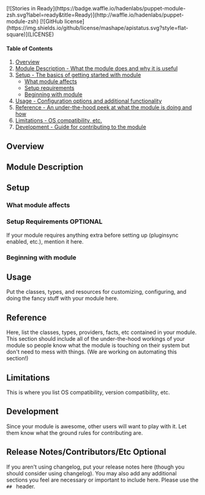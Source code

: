 <span class="badges">
[![Stories in Ready](https://badge.waffle.io/hadenlabs/puppet-module-zsh.svg?label=ready&title=Ready)](http://waffle.io/hadenlabs/puppet-module-zsh)
[![GitHub license](https://img.shields.io/github/license/mashape/apistatus.svg?style=flat-square)](LICENSE)
</span>

#### Table of Contents

1. [Overview](#overview)
2. [Module Description - What the module does and why it is useful](#module-description)
3. [Setup - The basics of getting started with module](#setup)
    * [What module affects](#what-module-affects)
    * [Setup requirements](#setup-requirements)
    * [Beginning with module](#beginning-with-module)
4. [Usage - Configuration options and additional functionality](#usage)
5. [Reference - An under-the-hood peek at what the module is doing and how](#reference)
5. [Limitations - OS compatibility, etc.](#limitations)
6. [Development - Guide for contributing to the module](#development)

## Overview

## Module Description


## Setup

### What module affects


### Setup Requirements **OPTIONAL**

If your module requires anything extra before setting up (pluginsync enabled, etc.), mention it here.

### Beginning with module

## Usage

Put the classes, types, and resources for customizing, configuring, and doing the fancy stuff with your module here.

## Reference

Here, list the classes, types, providers, facts, etc contained in your module. This section should include all of the under-the-hood workings of your module so people know what the module is touching on their system but don't need to mess with things. (We are working on automating this section!)

## Limitations

This is where you list OS compatibility, version compatibility, etc.

## Development

Since your module is awesome, other users will want to play with it. Let them know what the ground rules for contributing are.

## Release Notes/Contributors/Etc **Optional**

If you aren't using changelog, put your release notes here (though you should consider using changelog). You may also add any additional sections you feel are necessary or important to include here. Please use the `## ` header.